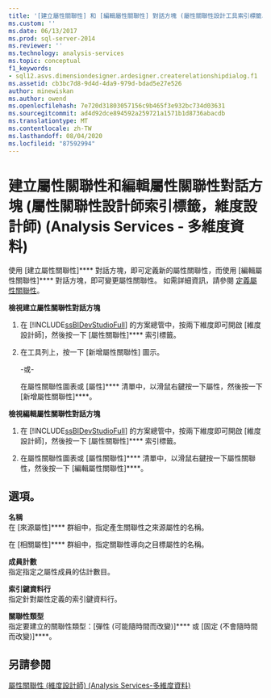 ```yaml
---
title: '[建立屬性關聯性] 和 [編輯屬性關聯性] 對話方塊 (屬性關聯性設計工具索引標籤、維度設計師)  (Analysis Services 多維度資料) |Microsoft Docs'
ms.custom: ''
ms.date: 06/13/2017
ms.prod: sql-server-2014
ms.reviewer: ''
ms.technology: analysis-services
ms.topic: conceptual
f1_keywords:
- sql12.asvs.dimensiondesigner.ardesigner.createrelationshipdialog.f1
ms.assetid: cb3bc7d8-9d4d-4da9-979d-bdad5e27e526
author: minewiskan
ms.author: owend
ms.openlocfilehash: 7e720d31803057156c9b465f3e932bc734d03631
ms.sourcegitcommit: ad4d92dce894592a259721a1571b1d8736abacdb
ms.translationtype: MT
ms.contentlocale: zh-TW
ms.lasthandoff: 08/04/2020
ms.locfileid: "87592994"
---
```

# <a name="create-attribute-relationship-and-edit-attribute-relationship-dialog-boxes-attribute-relationship-designer-tab-dimension-designer-analysis-services---multidimensional-data"></a>建立屬性關聯性和編輯屬性關聯性對話方塊 (屬性關聯性設計師索引標籤，維度設計師) (Analysis Services - 多維度資料)
  使用 [建立屬性關聯性]**** 對話方塊，即可定義新的屬性關聯性，而使用 [編輯屬性關聯性]**** 對話方塊，即可變更屬性關聯性。 如需詳細資訊，請參閱 [定義屬性關聯性](multidimensional-models/attribute-relationships-define.md)。  
  
 **檢視建立屬性關聯性對話方塊**  
  
1.  在 [!INCLUDE[ssBIDevStudioFull](../includes/ssbidevstudiofull-md.md)] 的方案總管中，按兩下維度即可開啟 [維度設計師]，然後按一下 [屬性關聯性]**** 索引標籤。  
  
2.  在工具列上，按一下 [新增屬性關聯性] 圖示。  
  
     -或-  
  
     在屬性關聯性圖表或 [屬性]**** 清單中，以滑鼠右鍵按一下屬性，然後按一下 [新增屬性關聯性]****。  
  
 **檢視編輯屬性關聯性對話方塊**  
  
1.  在 [!INCLUDE[ssBIDevStudioFull](../includes/ssbidevstudiofull-md.md)] 的方案總管中，按兩下維度即可開啟 [維度設計師]，然後按一下 [屬性關聯性]**** 索引標籤。  
  
2.  在屬性關聯性圖表或 [屬性關聯性]**** 清單中，以滑鼠右鍵按一下屬性關聯性，然後按一下 [編輯屬性關聯性]****。  
  
## <a name="options"></a>選項。  
 **名稱**  
 在 [來源屬性]**** 群組中，指定產生關聯性之來源屬性的名稱。  
  
 在 [相關屬性]**** 群組中，指定關聯性導向之目標屬性的名稱。  
  
 **成員計數**  
 指定指定之屬性成員的估計數目。  
  
 **索引鍵資料行**  
 指定針對屬性定義的索引鍵資料行。  
  
 **關聯性類型**  
 指定要建立的關聯性類型：[彈性 (可能隨時間而改變)]**** 或 [固定 (不會隨時間而改變)]****。  
  
## <a name="see-also"></a>另請參閱  
 [屬性關聯性 &#40;維度設計師&#41; &#40;Analysis Services-多維度資料&#41;](attribute-relationships-dimension-designer-analysis-services-multidimensional-data.md)  
  
  
